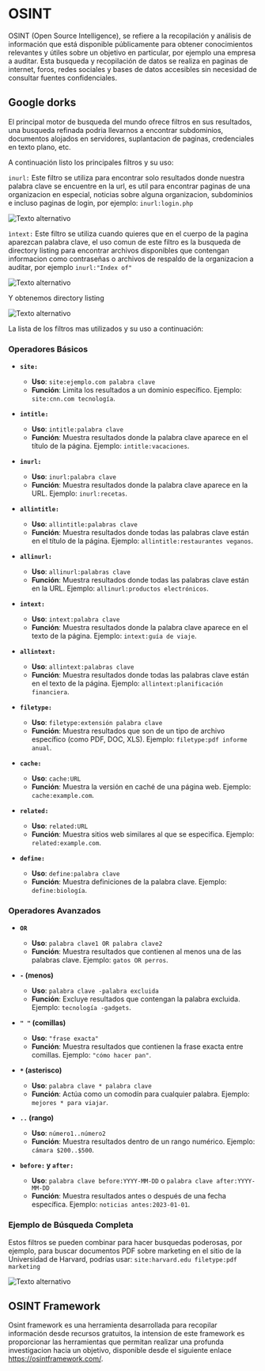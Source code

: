 # OSINT
OSINT (Open Source Intelligence), se refiere a la recopilación y análisis de información que está disponible públicamente para obtener conocimientos relevantes y útiles sobre un objetivo en particular, por ejemplo una empresa a auditar. Esta busqueda y recopilación de datos se realiza en paginas de internet, foros, redes sociales y bases de datos accesibles sin necesidad de consultar fuentes confidenciales.

## Google dorks
El principal motor de busqueda del mundo ofrece filtros en sus resultados, una busqueda refinada podria llevarnos a encontrar subdominios, documentos alojados en servidores, suplantacion de paginas, credenciales en texto plano, etc.

A continuación listo los principales filtros y su uso:

```inurl:``` Este filtro se utiliza para encontrar solo resultados donde nuestra palabra clave se encuentre en la url, es util para encontrar paginas de una organizacion en especial, noticias sobre alguna organizacion, subdominios e incluso paginas de login, por ejemplo: ```inurl:login.php```

![Texto alternativo](./img/osint-1.jpg)

```ìntext:``` Este filtro se utiliza cuando quieres que en el cuerpo de la pagina aparezcan palabra clave, el uso comun de este filtro es la busqueda de directory listing para encontrar archivos disponibles que contengan informacion como contraseñas o archivos de respaldo de la organizacion a auditar, por ejemplo ```inurl:"Index of"```

![Texto alternativo](./img/osint-2.jpg)

Y obtenemos directory listing

![Texto alternativo](./img/osint-3.jpg)

La lista de los filtros mas utilizados y su uso a continuación: 

### Operadores Básicos

- **`site:`**
  - **Uso**: `site:ejemplo.com palabra clave`
  - **Función**: Limita los resultados a un dominio específico. Ejemplo: `site:cnn.com tecnología`.

- **`intitle:`**
  - **Uso**: `intitle:palabra clave`
  - **Función**: Muestra resultados donde la palabra clave aparece en el título de la página. Ejemplo: `intitle:vacaciones`.

- **`inurl:`**
  - **Uso**: `inurl:palabra clave`
  - **Función**: Muestra resultados donde la palabra clave aparece en la URL. Ejemplo: `inurl:recetas`.

- **`allintitle:`**
  - **Uso**: `allintitle:palabras clave`
  - **Función**: Muestra resultados donde todas las palabras clave están en el título de la página. Ejemplo: `allintitle:restaurantes veganos`.

- **`allinurl:`**
  - **Uso**: `allinurl:palabras clave`
  - **Función**: Muestra resultados donde todas las palabras clave están en la URL. Ejemplo: `allinurl:productos electrónicos`.

- **`intext:`**
  - **Uso**: `intext:palabra clave`
  - **Función**: Muestra resultados donde la palabra clave aparece en el texto de la página. Ejemplo: `intext:guía de viaje`.

- **`allintext:`**
  - **Uso**: `allintext:palabras clave`
  - **Función**: Muestra resultados donde todas las palabras clave están en el texto de la página. Ejemplo: `allintext:planificación financiera`.

- **`filetype:`**
  - **Uso**: `filetype:extensión palabra clave`
  - **Función**: Muestra resultados que son de un tipo de archivo específico (como PDF, DOC, XLS). Ejemplo: `filetype:pdf informe anual`.

- **`cache:`**
  - **Uso**: `cache:URL`
  - **Función**: Muestra la versión en caché de una página web. Ejemplo: `cache:example.com`.

- **`related:`**
  - **Uso**: `related:URL`
  - **Función**: Muestra sitios web similares al que se especifica. Ejemplo: `related:example.com`.

- **`define:`**
  - **Uso**: `define:palabra clave`
  - **Función**: Muestra definiciones de la palabra clave. Ejemplo: `define:biología`.

### Operadores Avanzados

- **`OR`**
  - **Uso**: `palabra clave1 OR palabra clave2`
  - **Función**: Muestra resultados que contienen al menos una de las palabras clave. Ejemplo: `gatos OR perros`.

- **`-` (menos)**
  - **Uso**: `palabra clave -palabra excluida`
  - **Función**: Excluye resultados que contengan la palabra excluida. Ejemplo: `tecnología -gadgets`.

- **`" "` (comillas)**
  - **Uso**: `"frase exacta"`
  - **Función**: Muestra resultados que contienen la frase exacta entre comillas. Ejemplo: `"cómo hacer pan"`.

- **`*` (asterisco)**
  - **Uso**: `palabra clave * palabra clave`
  - **Función**: Actúa como un comodín para cualquier palabra. Ejemplo: `mejores * para viajar`.

- **`..` (rango)**
  - **Uso**: `número1..número2`
  - **Función**: Muestra resultados dentro de un rango numérico. Ejemplo: `cámara $200..$500`.

- **`before:` y `after:`**
  - **Uso**: `palabra clave before:YYYY-MM-DD` o `palabra clave after:YYYY-MM-DD`
  - **Función**: Muestra resultados antes o después de una fecha específica. Ejemplo: `noticias antes:2023-01-01`.

### Ejemplo de Búsqueda Completa

Estos filtros se pueden combinar para hacer busquedas poderosas, por ejemplo, para buscar documentos PDF sobre marketing en el sitio de la Universidad de Harvard, podrías usar:
```site:harvard.edu filetype:pdf marketing```

![Texto alternativo](./img/osint-4.jpg)


## OSINT Framework
Osint framework es una herramienta desarrollada para recopilar información desde recursos gratuitos, la intension de este framework es proporcionar las herramientas que permitan realizar una profunda investigacion hacia un objetivo, disponible desde el siguiente enlace https://osintframework.com/.
